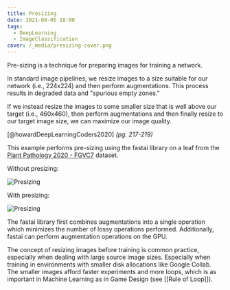 ```yaml
---
title: Presizing
date: 2021-08-05 18:00
tags:
  - DeepLearning
  - ImageClassification
cover: /_media/presizing-cover.png
---
```


Pre-sizing is a technique for preparing images for training a network.

In standard image pipelines, we resize images to a size suitable for our network (i.e., 224x224) and then perform augmentations. This process results in degraded data and "spurious empty zones."


If we instead resize the images to some smaller size that is well above our target (i.e., 460x460), then perform augmentations and then finally resize to our target image size, we can maximize our image quality.

[@howardDeepLearningCoders2020] *(pg. 217-219)*

This example performs pre-sizing using the fastai library on a leaf from the [Plant Pathology 2020 - FGVC7](https://www.kaggle.com/c/plant-pathology-2020-fgvc7) dataset.

Without presizing:

![Presizing](/_media/presizing-standard-aug.png)

With presizing:

![Presizing](/_media/presizing-cover.png)

The fastai library first combines augmentations into a single operation which minimizes the number of lossy operations performed. Additionally, fastai can perform augmentation operations on the GPU.

The concept of resizing images before training is common practice, especially when dealing with large source image sizes. Especially when training in environments with smaller disk allocations like Google Collab. The smaller images afford faster experiments and more loops, which is as important in Machine Learning as in Game Design (see [[Rule of Loop]]).